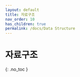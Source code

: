 ```yaml
---
layout: default
title: 자료구조
nav_order: 10
has_children: true
permalink: /docs/Data Structure
---
```


# 자료구조

{: .no_toc }

